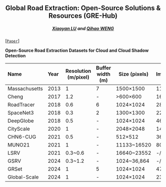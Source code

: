 <h2 align="center">Global Road Extraction: Open-Source Solutions & Resources (GRE-Hub)</h2>

<h5 align="center"> <a href="https://scholar.google.com/citations?user=MDA37NMAAAAJ&hl=zh-CN">Xiaoyan LU</a> and
<a href="https://scholar.google.com/citations?user=SbbCxE8AAAAJ&hl=zh-CN">Qihao WENG</a></h5>

[[`Paper`]()] 


**Open-Source Road Extraction Datasets for Cloud and Cloud Shadow Detection**

| Name              | Year    | Resolution (m/pixel)| Buffer width (m) | Size (pixels) | Images(train/val/test) | Paper                                                                            | Link                                                                                                                             |
|:------------------|:--------|---------------------|------------------|--------------|------------------------|----------------------------------------------------------------------------------|:---------------------------------------------------------------------------------------------------------------------------------|
| Massachusetts     | 2013    | 1                   | 7                | 1500×1500    | 1108/14/49             | [Paper](https://www.cs.toronto.edu/~vmnih/docs/Mnih_Volodymyr_PhD_Thesis.pdf)    | [Link](https://www.cs.toronto.edu/~vmnih/data/)                                                                                  |
| Cheng             | 2017    | 1.2                 | -                | >600×600     | 160/20/44              | [Paper](https://ieeexplore.ieee.org/abstract/document/7873262)                   | [Link](https://www.kaggle.com/datasets/198b17e74dc7328d0d54cc78864840ab565729a66d89844ae5ad153d0be70c2b)                         |
| RoadTracer        | 2018    | 0.6                 | 6                | 1024×1024    | 2880/-/1920            | [Paper](https://roadmaps.csail.mit.edu/roadtracer.pdf)                           | [Link](https://roadmaps.csail.mit.edu/roadtracer/)                                                                               |
| SpaceNet3         | 2018    | 0.3                 | 2                | 1300×1300    | 2213/-/567             | [Paper](https://arxiv.org/pdf/1807.01232)                                        | [Link](https://spacenet.ai/spacenet-roads-dataset/)                                                                              |
| DeepGlobe         | 2018    | 0.5                 | -                | 1024×1024    | 4696/-/1530            | [Paper](https://arxiv.org/pdf/1805.06561)                                        | [Link](https://competitions.codalab.org/competitions/18467#participate-get_data)                                                 |
| CityScale         | 2020    | 1                   | -                | 2048×2048    | 144/9/27               | [Paper](https://arxiv.org/pdf/2007.09547)                                        | [Link](https://github.com/songtaohe/Sat2Graph)                                                                                   |
| CHN6-CUG          | 2021    | 0.5                 | -                | 512×512      | 3608/-/903             | [Paper](https://www.sciencedirect.com/science/article/abs/pii/S0924271621000873) | [Link](https://github.com/CUG-URS/CHN6-CUG-Roads-Dataset)                                                                        |
| MUNO21            | 2021    | 1                   | -                | 11133~16520  | 80/-/11                | [Paper](https://favyen.com/muno21.pdf)                                           | [Link](https://favyen.com/muno21/)                                                                                               |
| LSRV              | 2021    | 0.3~0.6             | -                | 16640~23552  | -/-/3                  | [Paper](https://www.sciencedirect.com/science/article/abs/pii/S0924271621000770) | [Link](http://rsidea.whu.edu.cn/resource_LSRV_sharing.htm)                                                                       |
| GSRV              | 2024    | 0.3~1.2             | -                | 1024~36,864  | -/-/5743               | [Paper](https://www.tandfonline.com/doi/full/10.1080/10095020.2024.2362760?src=) | [Link](https://github.com/xiaoyan07/GRNet_GRSet)      |
| GRSet             | 2024    | 1                   | 5                | 1024×1024    | 47,210/-/-             | [Paper](https://www.tandfonline.com/doi/full/10.1080/10095020.2024.2362760?src=) | [Link](https://github.com/xiaoyan07/GRNet_GRSet)                    |
| Global-Scale      | 2024    | 1                   | -                | 1024×1024    | 2375/339/624+130       | [Paper](https://arxiv.org/pdf/2411.16733)                                        | [Link](https://github.com/earth-insights/samroadplus)                    |

<br />
